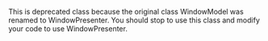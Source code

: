This is deprecated class because the original class WindowModel was renamed to WindowPresenter. You should stop to use this class and modify your code to use WindowPresenter.